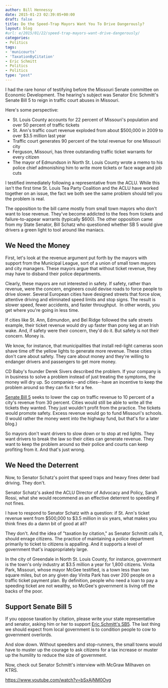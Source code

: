 ```yaml
---
author: Bill Hennessy
date: 2015-01-23 02:39:05+00:00
draft: false
title: Do the Speed-Trap Mayors Want You To Drive Dangerously?
layout: blog
#url: e/2015/01/22/speed-trap-mayors-want-drive-dangerously/
categories:
- Politics
tags:
- 'municourts'
- 'TaxationByCitation'
- Eric Schmitt
- Politics
- Politics
type: "post"
---
```


I had the rare honor of testifying before the Missouri Senate committee on Economic Development. The hearing's subject was Senator Eric Schmitt's Senate Bill 5 to reign in traffic court abuses in Missouri.

Here's some perspective:




  * St. Louis County accounts for 22 percent of Missouri's population and over 50 percent of traffic tickets
  * St. Ann's traffic court revenue exploded from about $500,000 in 2009 to over $3.5 million last year
  * Traffic court generates 90 percent of the total revenue for one Missouri city
  * Ferguson, Missouri, has three outstanding traffic ticket warrants for every citizen
  * The mayor of Edmundson in North St. Louis County wrote a memo to his police chief admonishing him to write more tickets or face wage and job cuts


I testified immediately following a representative from the ACLU. While this isn't the first time St. Louis Tea Party Coalition and the ACLU have worked together on an issue, the fact we both see the same problem should tell you the problem is real.

The opposition to the bill came mostly from small town mayors who don't want to lose revenue. They've become addicted to the fees from tickets and failure-to-appear warrants (typically $600). The other opposition came from my State Senator, Bill Schatz who questioned whether SB 5 would give drivers a green light to tool around like maniacs.



## We Need the Money



First, let's look at the revenue argument put forth by the mayors with support from the Municipal League, sort of a union of small town mayors and city managers. These mayors argue that without ticket revenue, they may have to disband their police departments.

Clearly, these mayors are not interested in safety. If safety, rather than revenue, were the concern, engineers could devise roads to force people to drive slower. Several European cities have designed streets that force slow, attentive driving and eliminated speed limits and stop signs. The result is slower speed, fewer accidents, and faster throughput.  In other words, you get where you're going in less time.

If cities like St. Ann, Edmundon, and Bel Ridge followed the safe streets example, their ticket revenue would dry up faster than pony keg at an Irish wake. And, if safety were their concern, they'd do it. But safety is not their concern. Money is.

We know, for instance, that municipalities that install red-light cameras soon shave time off the yellow lights to generate more revenue. These cities don't care about safety. They care about money and they're willing to endanger drivers and passengers to get more money.

CD Baby's founder Derek Sivers described the problem. If your company is in business to solve a problem instead of just treating the symptoms, the money will dry up. So companies--and cities--have an incentive to keep the problem around so they can fix it for a fee.

[Senate Bill 5](https://www.senate.mo.gov/15info/BTS_Web/Bill.aspx?SessionType=R&BillID=160) seeks to lower the cap on traffic revenue to 10 percent of a city's revenue from 30 percent. Cities would still be able to write all the tickets they wanted. They just wouldn't profit from the practice. The tickets would promote safety. Excess revenue would go to fund Missouri's schools. (I would rather the money went into the highway fund, but that's for a later blog.)

So mayors don't want drivers to slow down or to stop at red lights. They want drivers to break the law so their cities can generate revenue. They want to keep the problem around so their police and courts can keep profiting from it. And that's just wrong.



## We Need the Deterrent



Now, to Senator Schatz's point that speed traps and heavy fines deter bad driving. They don't.

Senator Schatz's asked the ACLU Director of Advocacy and Policy, Sarah Rossi, what she would recommend as an effective deterrent to speeding if not fines.

I have to respond to Senator Schatz with a question: if St. Ann's ticket revenue went from $500,000 to $3.5 million in six years, what makes you think fines do a damn bit of good at all?

They don't. And the idea of "taxation by citation," as Senator Schmitt calls it, should enrage citizens. The practice of maintaining a police department primarily to ticket to citizens is appalling. And it supports a level of government that's inappropriately large.

In the city of Greendale in North St. Louis County, for instance, government is the town's only industry at $3.5 million a year for 1,800 citizens. Vinita Park, Missouri, whose mayor McGee testified, is a town less than two square miles, but on any given day Vinita Park has over 200 people on a traffic ticket payment plan. By definition, people who need a loan to pay a speeding ticket are not wealthy, so McGee's government is living off the backs of the poor.



## Support Senate Bill 5



If you oppose taxation by citation, please write your state representative and senator, asking him or her to support [Eric Schmitt's SB5](https://www.senate.mo.gov/media/15info/schmitt/releases/012115-SB5.html). The last thing we should expect from local government is to condition people to cow to government overlords.

And slow down. Without speeders and stop-runners, the small towns would have to muster up the courage to ask citizens for a tax increase or muster up the humility to reduce the size of government.

Now, check out Senator Schmitt's interview with McGraw Milhaven on KTRS.

https://www.youtube.com/watch?v=bSxAjNM0Ovg
